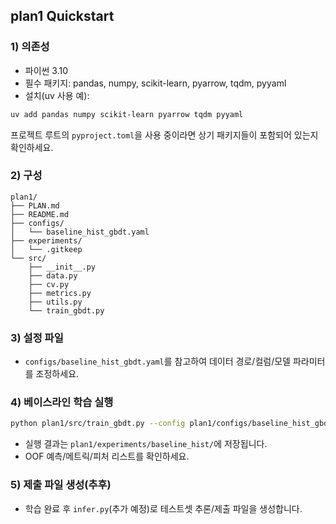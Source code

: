## plan1 Quickstart

### 1) 의존성

- 파이썬 3.10
- 필수 패키지: pandas, numpy, scikit-learn, pyarrow, tqdm, pyyaml
- 설치(uv 사용 예):

```bash
uv add pandas numpy scikit-learn pyarrow tqdm pyyaml
```

프로젝트 루트의 `pyproject.toml`을 사용 중이라면 상기 패키지들이 포함되어 있는지 확인하세요.

### 2) 구성

```
plan1/
├── PLAN.md
├── README.md
├── configs/
│   └── baseline_hist_gbdt.yaml
├── experiments/
│   └── .gitkeep
└── src/
    ├── __init__.py
    ├── data.py
    ├── cv.py
    ├── metrics.py
    ├── utils.py
    └── train_gbdt.py
```

### 3) 설정 파일

- `configs/baseline_hist_gbdt.yaml`를 참고하여 데이터 경로/컬럼/모델 파라미터를 조정하세요.

### 4) 베이스라인 학습 실행

```bash
python plan1/src/train_gbdt.py --config plan1/configs/baseline_hist_gbdt.yaml
```

- 실행 결과는 `plan1/experiments/baseline_hist/`에 저장됩니다.
- OOF 예측/메트릭/피처 리스트를 확인하세요.

### 5) 제출 파일 생성(추후)

- 학습 완료 후 `infer.py`(추가 예정)로 테스트셋 추론/제출 파일을 생성합니다.



